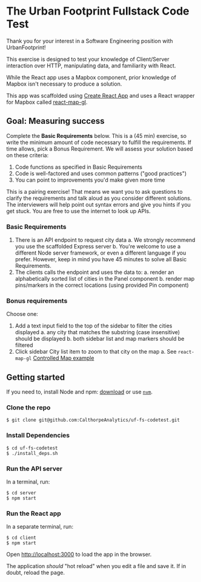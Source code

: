 # The Urban Footprint Fullstack Code Test

Thank you for your interest in a Software Engineering position with UrbanFootprint!

This exercise is designed to test your knowledge of Client/Server interaction over HTTP, manipulating data, and familiarity with React.

While the React app uses a Mapbox component, prior knowledge of Mapbox isn't necessary to produce a solution.

This app was scaffolded using [Create React App](https://reactjs.org/docs/create-a-new-react-app.html) and uses a React wrapper for Mapbox called [react-map-gl](https://visgl.github.io/react-map-gl/).

## Goal: Measuring success

Complete the **Basic Requirements** below. This is a  (45 min) exercise, so write the minimum amount of code necessary to fulfill the requirements. If time allows, pick a Bonus Requirement. We will assess your solution based on these criteria:

1. Code functions as specified in Basic Requirements
2. Code is well-factored and uses common patterns ("good practices")
3. You can point to improvements you'd make given more time

This is a pairing exercise! That means we want you to ask questions to clarify the requirements and talk aloud as you consider different solutions. The interviewers will help point out syntax errors and give you hints if you get stuck. You are free to use the internet to look up APIs.

### Basic Requirements
1. There is an API endpoint to request city data
   a. We strongly recommend you use the scaffolded Express server
   b. You're welcome to use a different Node server framework, or even a different language if you prefer. However, keep in mind you have 45 minutes to solve all Basic Requirements.
2. The clients calls the endpoint and uses the data to:
   a. render an alphabetically sorted list of cities in the Panel component
   b. render map pins/markers in the correct locations (using provided Pin component)

### Bonus requirements

Choose one:
1. Add a text input field to the top of the sidebar to filter the cities displayed
   a. any city that matches the substring (case insensitive) should be displayed
   b. both sidebar list and map markers should be filtered
2. Click sidebar City list item to zoom to that city on the map
   a. See `react-map-gl` [Controlled Map example](https://visgl.github.io/react-map-gl/docs/get-started/state-management#controlled-map)

## Getting started

If you need to, install Node and npm: [download](https://nodejs.org/en/download/) or use [`nvm`](https://github.com/nvm-sh/nvm#installing-and-updating).

### Clone the repo

```
$ git clone git@github.com:CalthorpeAnalytics/uf-fs-codetest.git
```

### Install Dependencies

```
$ cd uf-fs-codetest
$ ./install_deps.sh
```

### Run the API server

In a terminal, run:

```
$ cd server
$ npm start
```
### Run the React app

In a separate terminal, run:

```
$ cd client
$ npm start
```


Open [http://localhost:3000](http://localhost:3000) to load the app in the browser.

The application _should_ "hot reload" when you edit a file and save it. If in doubt, reload the page.
